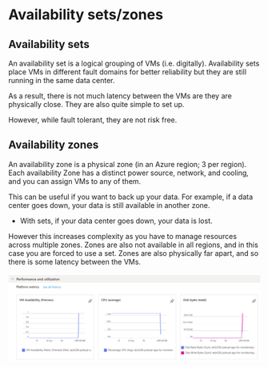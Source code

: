 # Availability sets/zones

## Availability sets

An availability set is a logical grouping of VMs (i.e. digitally). Availability sets place VMs in different fault domains for better reliability but they are still running in the same data center.

As a result, there is not much latency between the VMs are they are physically close. They are also quite simple to set up.

However, while fault tolerant, they are not risk free. 

## Availability zones

An availability zone is a physical zone (in an Azure region; 3 per region). Each availability Zone has a distinct power source, network, and cooling, and you can assign VMs to any of them. 

This can be useful if you want to back up your data. For example, if a data center goes down, your data is still available in another zone.
- With sets, if your data center goes down, your data is lost.

However this increases complexity as you have to manage resources across multiple zones. Zones are also not available in all regions, and in this case you are forced to use a set. Zones are also physically far apart, and so there is some latency between the VMs.



![alt text](image.png)